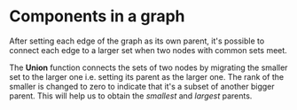 # Components in a graph

After setting each edge of the graph as its own parent, it's possible to connect each edge to a larger set when two nodes with common sets meet.

The **Union** function connects the sets of two nodes by migrating the smaller set to the larger one i.e. setting its parent as the larger one. The rank of the smaller is changed to zero to indicate that it's a subset of another bigger parent. This will help us to obtain the *smallest* and *largest* parents.
